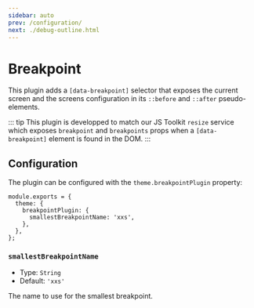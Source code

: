 ```yaml
---
sidebar: auto
prev: /configuration/
next: ./debug-outline.html
---
```


# Breakpoint

This plugin adds a `[data-breakpoint]` selector that exposes the current screen and the screens configuration in its `::before` and `::after` pseudo-elements.

::: tip
This plugin is developped to match our JS Toolkit `resize` service which exposes `breakpoint` and `breakpoints` props when a `[data-breakpoint]` element is found in the DOM.
:::

## Configuration

The plugin can be configured with the `theme.breakpointPlugin` property:

```js{3-5}
module.exports = {
  theme: {
    breakpointPlugin: {
      smallestBreakpointName: 'xxs',
    },
  },
};
```

### `smallestBreakpointName`

- Type: `String`
- Default: `'xxs'`

The name to use for the smallest breakpoint.

